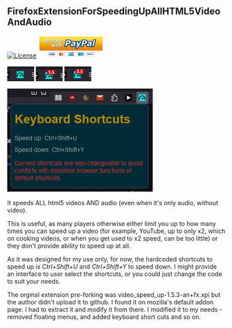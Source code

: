 ## FirefoxExtensionForSpeedingUpAllHTML5VideoAndAudio

[![License](https://img.shields.io/badge/license-GPLv3-blue.svg)](https://www.gnu.org/licenses/gpl-3.0.en.html) [![Paypal donate button](readmePics/PayPal-Donate-Button.png)](https://www.paypal.com/donate/?hosted_button_id=2QH26ZA928JNC)
<br/><br/>
![](readmePics/blank.png) ![](readmePics/1.5.png) ![](readmePics/3.5.png)

![](readmePics/unchangeableOptions.png)

It speeds ALL html5 videos AND audio (even when it's only audio, without video).

This is useful, as many players otherwise either limit you up to how many times you can speed up a video (for example, YouTube, up to only x2, which on cooking videos, or when you get used to x2 speed, can be too little) or they don't provide ability to speed up at all.

As it was designed for my use only, for now, the hardcoded shortcuts to speed up is <em>Ctrl+Shift+U</em> and <em>Ctrl+Shift+Y</em> to speed down. I might provide an interface to user select the shortcuts, or you could just change the code to suit your needs.

The orginal extension pre-forking was video_speed_up-1.5.3-an+fx.xpi but the author didn't upload it to github. I found it on mozilla's default addon page.
I had to extract it and modify it from there.
I modified it to my needs - removed floating menus, and added keyboard short cuts and so on.
